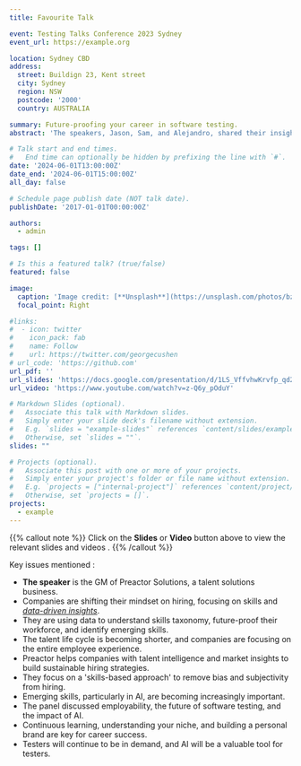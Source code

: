 ```yaml
---
title: Favourite Talk

event: Testing Talks Conference 2023 Sydney
event_url: https://example.org

location: Sydney CBD
address:
  street: Buildign 23, Kent street
  city: Sydney
  region: NSW
  postcode: '2000'
  country: AUSTRALIA

summary: Future-proofing your career in software testing.
abstract: 'The speakers, Jason, Sam, and Alejandro, shared their insights on future-proofing your career in software testing. They emphasized continuous learning, a skills-based approach, and embracing emerging technologies. Personal branding and networking were also highlighted as essential for remaining employable in a changing market.'

# Talk start and end times.
#   End time can optionally be hidden by prefixing the line with `#`.
date: '2024-06-01T13:00:00Z'
date_end: '2024-06-01T15:00:00Z'
all_day: false

# Schedule page publish date (NOT talk date).
publishDate: '2017-01-01T00:00:00Z'

authors:
  - admin

tags: []

# Is this a featured talk? (true/false)
featured: false

image:
  caption: 'Image credit: [**Unsplash**](https://unsplash.com/photos/bzdhc5b3Bxs)'
  focal_point: Right

#links:
#  - icon: twitter
#    icon_pack: fab
#    name: Follow
#    url: https://twitter.com/georgecushen
# url_code: 'https://github.com'
url_pdf: ''
url_slides: 'https://docs.google.com/presentation/d/1LS_VffvhwKrvfp_qd2-tWvX1cB17HVshjgIVNtQs-Gw/edit?usp=sharing'
url_video: 'https://www.youtube.com/watch?v=z-Q6y_pOduY'

# Markdown Slides (optional).
#   Associate this talk with Markdown slides.
#   Simply enter your slide deck's filename without extension.
#   E.g. `slides = "example-slides"` references `content/slides/example-slides.md`.
#   Otherwise, set `slides = ""`.
slides: ""

# Projects (optional).
#   Associate this post with one or more of your projects.
#   Simply enter your project's folder or file name without extension.
#   E.g. `projects = ["internal-project"]` references `content/project/deep-learning/index.md`.
#   Otherwise, set `projects = []`.
projects:
  - example
---
```


{{% callout note %}}
Click on the **Slides** or **Video** button above to view the relevant slides and videos .
{{% /callout %}}

Key issues mentioned : 
- **The speaker** is the GM of Preactor Solutions, a talent solutions business.
- Companies are shifting their mindset on hiring, focusing on skills and [_data-driven insights_](https://www.google.com/).
- They are using data to understand skills taxonomy, future-proof their workforce, and identify emerging skills.
- The talent life cycle is becoming shorter, and companies are focusing on the entire employee experience.
- Preactor helps companies with talent intelligence and market insights to build sustainable hiring strategies.
- They focus on a 'skills-based approach' to remove bias and subjectivity from hiring.
- Emerging skills, particularly in AI, are becoming increasingly important.
- The panel discussed employability, the future of software testing, and the impact of AI.
- Continuous learning, understanding your niche, and building a personal brand are key for career success.
- Testers will continue to be in demand, and AI will be a valuable tool for testers.